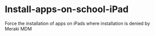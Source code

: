 # Install-apps-on-school-iPad
Force the installation of apps on iPads where installation is denied by Meraki MDM
